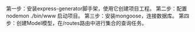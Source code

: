 第一步：安装express-generator脚手架，使用它创建项目工程。
第二步：配置 nodemon ./bin/www  启动项目。
第三步：安装mongoose，连接数据库。
第四步：创建Model模型，在/routes路由中进行集合的查询任务。
